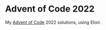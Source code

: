 # Advent of Code 2022

My [Advent of Code](https://www.adventofcode.com) 2022 solutions, using Elixir.
